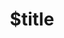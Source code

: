 ---
title: $title
second_title: GroupDocs.Metadata for .NET API Reference
description: $description
type: docs
weight: $weight
url: /net/$ref/
---